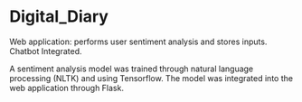 # Digital_Diary
Web application: performs user sentiment analysis and stores inputs. Chatbot Integrated. 

A sentiment analysis model was trained through natural language processing (NLTK) and using Tensorflow. 
The model was integrated into the web application through Flask.

